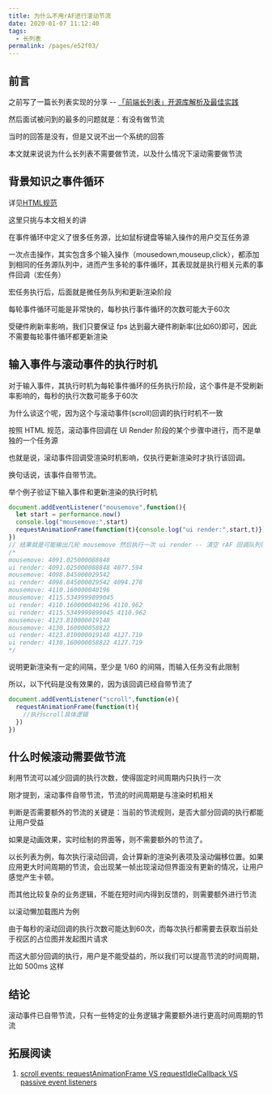 ```yaml
---
title: 为什么不用rAF进行滚动节流
date: 2020-01-07 11:12:40
tags: 
  - 长列表
permalink: /pages/e52f03/
---
```


## 前言

之前写了一篇长列表实现的分享 -- [「前端长列表」开源库解析及最佳实践](https://juejin.im/post/5dea86f7f265da33a8758820)

然后面试被问到的最多的问题就是：有没有做节流

当时的回答是没有，但是又说不出一个系统的回答

本文就来说说为什么长列表不需要做节流，以及什么情况下滚动需要做节流


<!-- more -->

## 背景知识之事件循环

详见[HTML规范](https://html.spec.whatwg.org/multipage/webappapis.html#event-loops)

这里只挑与本文相关的讲

在事件循环中定义了很多任务源，比如鼠标键盘等输入操作的用户交互任务源

一次点击操作，其实包含多个输入操作（mousedown,mouseup,click），都添加到相同的任务源队列中，进而产生多轮的事件循环，其表现就是执行相关元素的事件回调（宏任务）

宏任务执行后，后面就是微任务队列和更新渲染阶段

每轮事件循环可能是非常快的，每秒执行事件循环的次数可能大于60次

受硬件刷新率影响，我们只要保证 fps 达到最大硬件刷新率(比如60)即可，因此不需要每轮事件循环都更新渲染

## 输入事件与滚动事件的执行时机

对于输入事件，其执行时机为每轮事件循环的任务执行阶段，这个事件是不受刷新率影响的，每秒的执行次数可能多于60次

为什么谈这个呢，因为这个与滚动事件(scroll)回调的执行时机不一致

按照 HTML 规范，滚动事件回调在 UI Render 阶段的某个步骤中进行，而不是单独的一个任务源

也就是说，滚动事件回调受渲染时机影响，仅执行更新渲染时才执行该回调。

换句话说，该事件自带节流。

举个例子验证下输入事件和更新渲染的执行时机
```js
document.addEventListener("mousemove",function(){
  let start = performance.now()
  console.log("mousemove:",start)
  requestAnimationFrame(function(t){console.log("ui render:",start,t)})
})
// 结果就是可能输出几轮 mousemove 然后执行一次 ui render -- 清空 rAF 回调队列(输出多次 ui render)
/*
mousemove: 4091.025000088848
ui render: 4091.025000088848 4077.594
mousemove: 4098.845000029542
ui render: 4098.845000029542 4094.278
mousemove: 4110.160000040196
mousemove: 4115.5349999899045
ui render: 4110.160000040196 4110.962
ui render: 4115.5349999899045 4110.962
mousemove: 4123.810000019148
mousemove: 4130.160000058822
ui render: 4123.810000019148 4127.719
ui render: 4130.160000058822 4127.719
*/
```

说明更新渲染有一定的间隔，至少是 1/60 的间隔，而输入任务没有此限制

所以，以下代码是没有效果的，因为该回调已经自带节流了

```js
document.addEventListener("scroll",function(e){
  requestAnimationFrame(function(t){
    //执行scroll具体逻辑
  })
})
```

## 什么时候滚动需要做节流

利用节流可以减少回调的执行次数，使得固定时间周期内只执行一次

刚才提到，滚动事件自带节流，节流的时间周期是与渲染时机相关

判断是否需要额外的节流的关键是：当前的节流规则，是否大部分回调的执行都能让用户受益

如果是动画效果，实时绘制的界面等，则不需要额外的节流了。

以长列表为例，每次执行滚动回调，会计算新的渲染列表项及滚动偏移位置。如果应用更大时间周期的节流，会出现某一帧出现滚动但界面没有更新的情况，让用户感觉产生卡顿。

而其他比较复杂的业务逻辑，不能在短时间内得到反馈的，则需要额外进行节流

以滚动懒加载图片为例

由于每秒的滚动回调的执行次数可能达到60次，而每次执行都需要去获取当前处于视区的占位图并发起图片请求

而这大部分回调的执行，用户是不能受益的，所以我们可以提高节流的时间周期，比如 500ms 这样

## 结论

滚动事件已自带节流，只有一些特定的业务逻辑才需要额外进行更高时间周期的节流

## 拓展阅读

1. [scroll events: requestAnimationFrame VS requestIdleCallback VS passive event listeners](https://stackoverflow.com/questions/41740082/scroll-events-requestanimationframe-vs-requestidlecallback-vs-passive-event-lis)